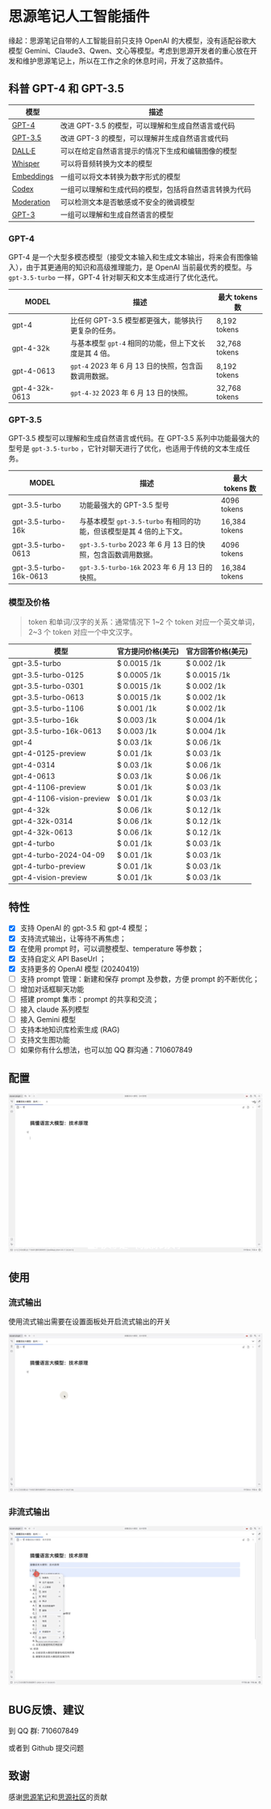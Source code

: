 # 思源笔记人工智能插件

缘起：思源笔记自带的人工智能目前只支持 OpenAI 的大模型，没有适配谷歌大模型 Gemini、Claude3、Qwen、文心等模型。考虑到思源开发者的重心放在开发和维护思源笔记上，所以在工作之余的休息时间，开发了这款插件。

## 科普 GPT-4 和 GPT-3.5

| 模型 | 描述                                                   |
| ------ | -------------------------------------------------------- |
| [GPT-4](https://platform.openai.com/docs/models/gpt-4)     | 改进 GPT-3.5 的模型，可以理解和生成自然语言或代码      |
| [GPT-3.5](https://platform.openai.com/docs/models/gpt-3-5)     | 改进 GPT-3 的模型，可以理解并生成自然语言或代码        |
| [DALL·E](https://platform.openai.com/docs/models/dall-e)     | 可以在给定自然语言提示的情况下生成和编辑图像的模型     |
| [Whisper](https://platform.openai.com/docs/models/whisper)     | 可以将音频转换为文本的模型                             |
| [Embeddings](https://platform.openai.com/docs/models/embeddings)     | 一组可以将文本转换为数字形式的模型                     |
| [Codex](https://platform.openai.com/docs/models/codex)     | 一组可以理解和生成代码的模型，包括将自然语言转换为代码 |
| [Moderation](https://platform.openai.com/docs/models/moderation)     | 可以检测文本是否敏感或不安全的微调模型                 |
| [GPT-3](https://platform.openai.com/docs/models/gpt-3)     | 一组可以理解和生成自然语言的模型                       |

### GPT-4

GPT-4 是一个大型多模态模型（接受文本输入和生成文本输出，将来会有图像输入），由于其更通用的知识和高级推理能力，是 OpenAI 当前最优秀的模型。与 `gpt-3.5-turbo` 一样，GPT-4 针对聊天和文本生成进行了优化迭代。

| MODEL          | 描述                                                | 最大 tokens 数   |
| ---------------- | ----------------------------------------------------- | ------------------ |
| gpt-4          | 比任何 GPT-3.5 模型都更强大，能够执行更复杂的任务。 | 8,192 tokens  |
| gpt-4-32k      | 与基本模型 `gpt-4` 相同的功能，但上下文长度是其 4 倍。       | 32,768 tokens |
| gpt-4-0613     | `gpt-4` 2023 年 6 月 13 日的快照，包含函数调用数据。       | 8,192 tokens  |
| gpt-4-32k-0613 | `gpt-4-32` 2023 年 6 月 13 日的快照。                         | 32,768 tokens |

### GPT-3.5

GPT-3.5 模型可以理解和生成自然语言或代码。在 GPT-3.5 系列中功能最强大的型号是 `gpt-3.5-turbo` ，它针对聊天进行了优化，也适用于传统的文本生成任务。

| MODEL                  | 描述                                                | 最大 tokens 数 |
| ------------------------ | ----------------------------------------------------- | ---------------- |
| gpt-3.5-turbo          | 功能最强大的 GPT-3.5 型号                           | 4096 tokens    |
| gpt-3.5-turbo-16k      | 与基本模型 `gpt-3.5-turbo` 有相同的功能，但该模型是其 4 倍的上下文。 | 16,384 tokens  |
| gpt-3.5-turbo-0613     | `gpt-3.5-turbo` 2023 年 6 月 13 日的快照，包含函数调用数据。       | 4096 tokens    |
| gpt-3.5-turbo-16k-0613 | `gpt-3.5-turbo-16k` 2023 年 6 月 13 日的快照。                         | 16,384 tokens  |

### 模型及价格

> token 和单词/汉字的关系：通常情况下 1\~2 个 token 对应一个英文单词，2\~3 个 token 对应一个中文汉字。

| 模型                      | 官方提问价格(美元) | 官方回答价格(美元) |
| --------------------------- | -------------------- | -------------------- |
| gpt-3.5-turbo             | $ 0.0015 /1k       | $ 0.002 /1k        |
| gpt-3.5-turbo-0125        | $ 0.0005 /1k       | $ 0.0015 /1k       |
| gpt-3.5-turbo-0301        | $ 0.0015 /1k       | $ 0.002 /1k        |
| gpt-3.5-turbo-0613        | $ 0.0015 /1k       | $ 0.002 /1k        |
| gpt-3.5-turbo-1106        | $ 0.001 /1k        | $ 0.002 /1k        |
| gpt-3.5-turbo-16k         | $ 0.003 /1k        | $ 0.004 /1k        |
| gpt-3.5-turbo-16k-0613    | $ 0.003 /1k        | $ 0.004 /1k        |
| gpt-4                     | $ 0.03 /1k         | $ 0.06 /1k         |
| gpt-4-0125-preview        | $ 0.01 /1k         | $ 0.03 /1k         |
| gpt-4-0314                | $ 0.03 /1k         | $ 0.06 /1k         |
| gpt-4-0613                | $ 0.03 /1k         | $ 0.06 /1k         |
| gpt-4-1106-preview        | $ 0.01 /1k         | $ 0.03 /1k         |
| gpt-4-1106-vision-preview | $ 0.01 /1k         | $ 0.03 /1k         |
| gpt-4-32k                 | $ 0.06 /1k         | $ 0.12 /1k         |
| gpt-4-32k-0314            | $ 0.06 /1k         | $ 0.12 /1k         |
| gpt-4-32k-0613            | $ 0.06 /1k         | $ 0.12 /1k         |
| gpt-4-turbo               | $ 0.01 /1k         | $ 0.03 /1k         |
| gpt-4-turbo-2024-04-09    | $ 0.01 /1k         | $ 0.03 /1k         |
| gpt-4-turbo-preview       | $ 0.01 /1k         | $ 0.03 /1k         |
| gpt-4-vision-preview      | $ 0.01 /1k         | $ 0.03 /1k         |

## 特性

- [x] 支持 OpenAI 的 gpt-3.5 和 gpt-4 模型；
- [x] 支持流式输出，让等待不再焦虑；
- [x] 在使用 prompt 时，可以调整模型、temperature 等参数；
- [x] 支持自定义 API BaseUrl ；
- [x] 支持更多的 OpenAI 模型 (20240419)
- [ ] 支持 prompt 管理：新建和保存 prompt 及参数，方便 prompt 的不断优化；
- [ ] 增加对话框聊天功能
- [ ] 搭建 prompt 集市：prompt 的共享和交流；
- [ ] 接入 claude 系列模型
- [ ] 接入 Gemini 模型
- [ ] 支持本地知识库检索生成 (RAG)
- [ ] 支持文生图功能
- [ ] 如果你有什么想法，也可以加 QQ 群沟通：710607849

## 配置

![设置](settings.gif)

## 使用

### 流式输出

使用流式输出需要在设置面板处开启流式输出的开关

![流式输出](stream.gif)

### 非流式输出

![非流式输出](no_stream.gif)

## BUG反馈、建议

到 QQ 群: 710607849

或者到 Github 提交问题

## 致谢

感谢[思源笔记](https://b3log.org/siyuan/)和[思源社区](https://docs.siyuan-note.club/zh-Hans/guide/)的贡献
